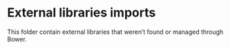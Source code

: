 # External libraries imports

This folder contain external libraries that weren’t found or managed through Bower.
